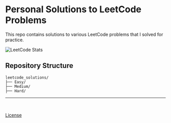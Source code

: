 # Personal Solutions to LeetCode Problems

This repo contains solutions to various LeetCode problems that I solved for practice.

![LeetCode Stats](https://leetcard.jacoblin.cool/swoorpious?theme=dark&font=Share%20Tech%20Mono&ext=heatmap)

## Repository Structure

```
leetcode_solutions/
├── Easy/
├── Medium/
├── Hard/
```

---
<br>

[License](https://github.com/swoorpious/leetcode_solutions/blob/main/LICENSE.md)
